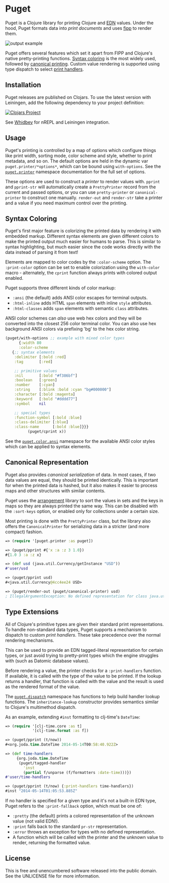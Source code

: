 Puget
=====

Puget is a Clojure library for printing Clojure and
[EDN](https://github.com/edn-format/edn) values. Under the hood, Puget formats
data into _print documents_ and uses
[fipp](https://github.com/brandonbloom/fipp) to render them.

![output example](screenshot.png)

Puget offers several features which set it apart from FIPP and Clojure's native
pretty-printing functions. [Syntax coloring](#syntax-coloring) is the most
widely used, followed by [canonical printing](#canonical-representation). Custom
value rendering is supported using type dispatch to select [print
handlers](#type-extensions).

## Installation

Puget releases are published on Clojars. To use the latest version with
Leiningen, add the following dependency to your project definition:

[![Clojars Project](https://img.shields.io/clojars/v/com.ryrobes/puget.svg?include_prereleases)](https://clojars.org/com.ryrobes/puget)

See [Whidbey](https://github.com/greglook/whidbey) for nREPL and Leiningen integration.

## Usage

Puget's printing is controlled by a map of options which configure things like
print width, sorting mode, color scheme and style, whether to print metadata,
and so on. The default options are held in the dynamic var
`puget.printer/*options*`, which can be bound using `with-options`. See the
[`puget.printer`](https://cljdoc.org/d/mvxcvi/puget/CURRENT/api/puget.printer)
namespace documentation for the full set of options.

These options are used to construct a _printer_ to render values with. `pprint`
and `pprint-str` will automatically create a `PrettyPrinter` record from the
current and passed options, or you can use `pretty-printer` or
`canonical-printer` to construct one manually. `render-out` and `render-str`
take a printer and a value if you need maximum control over the printing.

## Syntax Coloring

Puget's first major feature is colorizing the printed data by rendering it with
embedded markup. Different syntax elements are given different colors to make
the printed output much easier for humans to parse. This is similar to syntax
highlighting, but much easier since the code works directly with the data
instead of parsing it from text!

Elements are mapped to color codes by the `:color-scheme` option. The
`:print-color` option can be set to enable colorization using the `with-color`
macro - alternately, the `cprint` function always prints with colored output
enabled.

Puget supports three different kinds of color markup:
- `:ansi` (the default) adds ANSI color escapes for terminal outputs.
- `:html-inline` adds HTML `span` elements with inline `style` attributes.
- `:html-classes` adds `span` elements with semantic `class` attributes.

ANSI color schemes can *also* use web hex colors and they will be converted into the closest 256 color terminal color. You can also use hex background ANSI colors via prefixing 'bg' to the hex color string.

```clojure
(puget/with-options ;; example with mixed color types
      {:width 80
      :color-scheme 
   {;; syntax elements
    :delimiter [:bold :red]
    :tag       [:red]

    ;; primitive values
    :nil       [:bold "#f386bf"]
    :boolean   [:green]
    :number    [:cyan]
    :string    [:blink :bold :cyan "bg#000000"] 
    :character [:bold :magenta]
    :keyword   [:bold "#dddd77"]
    :symbol    nil

    ;; special types
    :function-symbol [:bold :blue]
    :class-delimiter [:blue]
    :class-name      [:bold :blue]}}}
          (puget/cprint x))
```          

See the [`puget.color.ansi`](src/puget/color/ansi.clj) namespace for the
available ANSI color styles which can be applied to syntax elements.

## Canonical Representation

Puget also provides _canonical serialization_ of data. In most cases, if two
data values are equal, they should be printed identically. This is important for
when the printed data is hashed, but it also makes it easier to process maps and
other structures with similar contents.

Puget uses the [arrangement](https://github.com/greglook/clj-arrangement)
library to sort the values in sets and the keys in maps so they are always
printed the same way. This can be disabled with the `:sort-keys` option, or
enabled only for collections under a certain size.

Most printing is done with the `PrettyPrinter` class, but the library also
offers the `CanonicalPrinter` for serializing data in a stricter (and more
compact) fashion.

```clojure
=> (require '[puget.printer :as puget])

=> (puget/pprint #{'x :a :z 3 1.0})
#{1.0 3 :a :z x}

=> (def usd (java.util.Currency/getInstance "USD"))
#'user/usd

=> (puget/pprint usd)
#<java.util.Currency@4cc4ee24 USD>

=> (puget/render-out (puget/canonical-printer) usd)
; IllegalArgumentException: No defined representation for class java.util.Currency: USD
```

## Type Extensions

All of Clojure's primitive types are given their standard print representations.
To handle non-standard data types, Puget supports a mechanism to dispatch to
custom _print handlers_. These take precedence over the normal rendering
mechanisms.

This can be used to provide an EDN tagged-literal representation for certain
types, or just avoid trying to pretty-print types which the engine struggles
with (such as Datomic database values).

Before rendering a value, the printer checks for a `:print-handlers` function.
If available, it is called with the type of the value to be printed. If the
lookup returns a handler, that function is called with the value and the result
is used as the rendered format of the value.

The [`puget.dispatch`](https://cljdoc.org/d/mvxcvi/puget/CURRENT/api/puget.dispatch)
namespace has functions to help build handler lookup functions. The
`inheritance-lookup` constructor provides semantics similar to Clojure's
multimethod dispatch.

As an example, extending `#inst` formatting to clj-time's `DateTime`:

```clojure
=> (require '[clj-time.core :as t]
            '[clj-time.format :as f])

=> (puget/pprint (t/now))
#<org.joda.time.DateTime 2014-05-14T00:58:40.922Z>

=> (def time-handlers
     {org.joda.time.DateTime
      (puget/tagged-handler
        'inst
        (partial f/unparse (f/formatters :date-time)))})
#'user/time-handlers

=> (puget/pprint (t/now) {:print-handlers time-handlers})
#inst "2014-05-14T01:05:53.885Z"
```

If no handler is specified for a given type and it's not a built-in EDN type,
Puget refers to the `:print-fallback` option, which must be one of:
- `:pretty` (the default) prints a colored representation of the unknown value
  (not valid EDN!).
- `:print` falls back to the standard `pr-str` representation.
- `:error` throws an exception for types with no defined representation.
- A function which will be called with the printer and the unknown value to
  render, returning the formatted value.

## License

This is free and unencumbered software released into the public domain.
See the UNLICENSE file for more information.
